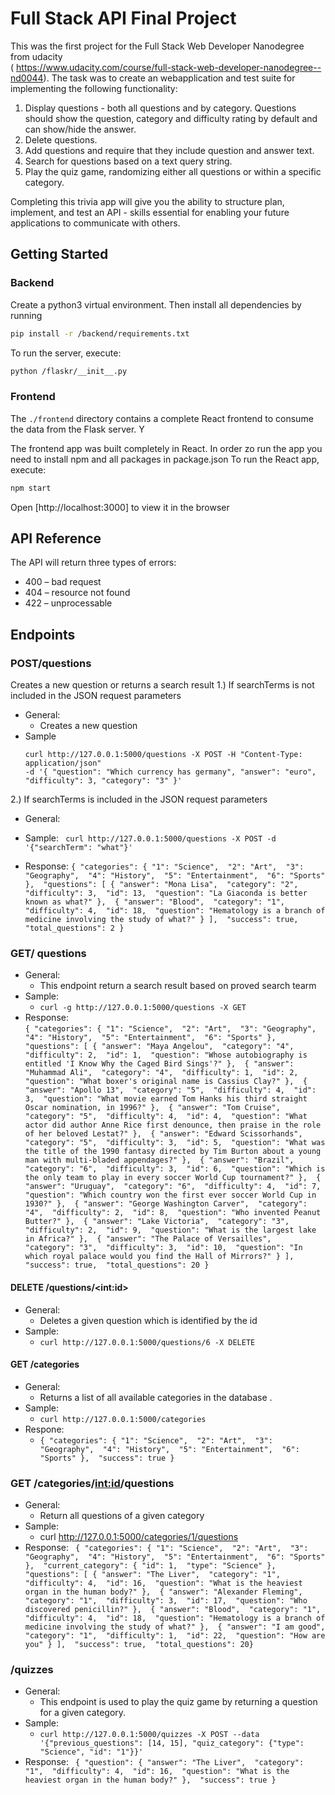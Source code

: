 # Full Stack API Final Project

This was the first project for the Full Stack Web Developer Nanodegree from udacity <br>( https://www.udacity.com/course/full-stack-web-developer-nanodegree--nd0044).
The task was to create an webapplication and test suite for implementing the following functionality:

1) Display questions - both all questions and by category. Questions should show the question, category and difficulty rating by default and can show/hide the answer. 
2) Delete questions.
3) Add questions and require that they include question and answer text.
4) Search for questions based on a text query string.
5) Play the quiz game, randomizing either all questions or within a specific category. 

Completing this trivia app will give you the ability to structure plan, implement, and test an API - skills essential for enabling your future applications to communicate with others. 



## Getting Started

### Backend

Create a python3 virtual environment. Then install all dependencies by running 
```bash
pip install -r /backend/requirements.txt
```
To run the server, execute:
```bash
python /flaskr/__init__.py
```
### Frontend

The `./frontend` directory contains a complete React frontend to consume the data from the Flask server. Y

The frontend app was built completely in React. In order zo run the app you need to install npm and all packages in package.json
To run the React app, execute:
```bash
npm start
```
Open [http://localhost:3000]  to view it in the browser

## API Reference
The API will return three types of errors:

* 400 – bad request
* 404 – resource not found
* 422 – unprocessable

## Endpoints
### POST/questions
Creates a new question or returns a search result
1.) If searchTerms is not included in the JSON request parameters
* General:
    * Creates a new question
* Sample
    ```
    curl http://127.0.0.1:5000/questions -X POST -H "Content-Type: application/json" 
    -d '{ "question": "Which currency has germany", "answer": "euro", "difficulty": 3, "category": "3" }'
    ```
2.)  If searchTerms is included in the JSON request parameters
* General:

* Sample:
    ``` curl http://127.0.0.1:5000/questions -X POST -d '{"searchTerm": "what"}'```
* Response:
  ``{
  "categories": {
    "1": "Science", 
    "2": "Art", 
    "3": "Geography", 
    "4": "History", 
    "5": "Entertainment", 
    "6": "Sports"
  }, 
  "questions": [
    {
      "answer": "Mona Lisa", 
      "category": "2", 
      "difficulty": 3, 
      "id": 13, 
      "question": "La Giaconda is better known as what?"
    }, 
    {
      "answer": "Blood", 
      "category": "1", 
      "difficulty": 4, 
      "id": 18, 
      "question": "Hematology is a branch of medicine involving the study of what?"
    }
  ], 
  "success": true, 
  "total_questions": 2
}`` 
### GET/ questions
* General:
  * This endpoint return a search result based on proved search tearm
* Sample:
  *  ``curl -g http://127.0.0.1:5000/questions -X GET`` 
* Response: <br>
  ``
  {
  "categories": {
    "1": "Science", 
    "2": "Art", 
    "3": "Geography", 
    "4": "History", 
    "5": "Entertainment", 
    "6": "Sports"
  }, 
  "questions": [
    {
      "answer": "Maya Angelou", 
      "category": "4", 
      "difficulty": 2, 
      "id": 1, 
      "question": "Whose autobiography is entitled 'I Know Why the Caged Bird Sings'?"
    }, 
    {
      "answer": "Muhammad Ali", 
      "category": "4", 
      "difficulty": 1, 
      "id": 2, 
      "question": "What boxer's original name is Cassius Clay?"
    }, 
    {
      "answer": "Apollo 13", 
      "category": "5", 
      "difficulty": 4, 
      "id": 3, 
      "question": "What movie earned Tom Hanks his third straight Oscar nomination, in 1996?"
    }, 
    {
      "answer": "Tom Cruise", 
      "category": "5", 
      "difficulty": 4, 
      "id": 4, 
      "question": "What actor did author Anne Rice first denounce, then praise in the role of her beloved Lestat?"
    }, 
    {
      "answer": "Edward Scissorhands", 
      "category": "5", 
      "difficulty": 3, 
      "id": 5, 
      "question": "What was the title of the 1990 fantasy directed by Tim Burton about a young man with multi-bladed appendages?"
    }, 
    {
      "answer": "Brazil", 
      "category": "6", 
      "difficulty": 3, 
      "id": 6, 
      "question": "Which is the only team to play in every soccer World Cup tournament?"
    }, 
    {
      "answer": "Uruguay", 
      "category": "6", 
      "difficulty": 4, 
      "id": 7, 
      "question": "Which country won the first ever soccer World Cup in 1930?"
    }, 
    {
      "answer": "George Washington Carver", 
      "category": "4", 
      "difficulty": 2, 
      "id": 8, 
      "question": "Who invented Peanut Butter?"
    }, 
    {
      "answer": "Lake Victoria", 
      "category": "3", 
      "difficulty": 2, 
      "id": 9, 
      "question": "What is the largest lake in Africa?"
    }, 
    {
      "answer": "The Palace of Versailles", 
      "category": "3", 
      "difficulty": 3, 
      "id": 10, 
      "question": "In which royal palace would you find the Hall of Mirrors?"
    }
  ], 
  "success": true, 
  "total_questions": 20
}
  ``
#### DELETE /questions/\<int:id\>

* General:
  * Deletes a given question which is identified by the id 
* Sample: 
  *  `curl http://127.0.0.1:5000/questions/6 -X DELETE`<br>

#### GET /categories

* General: 
  * Returns a list of all available categories in the database .
* Sample: 
  * `curl http://127.0.0.1:5000/categories`<br>
* Respone:
  * ``{
  "categories": {
    "1": "Science", 
    "2": "Art", 
    "3": "Geography", 
    "4": "History", 
    "5": "Entertainment", 
    "6": "Sports"
  }, 
  "success": true
}``
### GET /categories/<int:id>/questions
* General:
  * Return all questions of a given category
* Sample:
  * curl http://127.0.0.1:5000/categories/1/questions
* Response:
  ``
  {
  "categories": {
    "1": "Science", 
    "2": "Art", 
    "3": "Geography", 
    "4": "History", 
    "5": "Entertainment", 
    "6": "Sports"
  }, 
  "current_category": {
    "id": 1, 
    "type": "Science"
  }, 
  "questions": [
    {
      "answer": "The Liver", 
      "category": "1", 
      "difficulty": 4, 
      "id": 16, 
      "question": "What is the heaviest organ in the human body?"
    }, 
    {
      "answer": "Alexander Fleming", 
      "category": "1", 
      "difficulty": 3, 
      "id": 17, 
      "question": "Who discovered penicillin?"
    }, 
    {
      "answer": "Blood", 
      "category": "1", 
      "difficulty": 4, 
      "id": 18, 
      "question": "Hematology is a branch of medicine involving the study of what?"
    }, 
    {
      "answer": "I am good", 
      "category": "1", 
      "difficulty": 1, 
      "id": 22, 
      "question": "How are you"
    }
  ], 
  "success": true, 
  "total_questions": 20}``
  
### /quizzes
* General: 
  * This endpoint is used to play the quiz game by returning a question for a given category.
* Sample:
  * ````curl http://127.0.0.1:5000/quizzes -X POST --data '{"previous_questions": [14, 15], "quiz_category": {"type": "Science", "id": "1"}}'````
* Response:
``
{
  "question": {
    "answer": "The Liver", 
    "category": "1", 
    "difficulty": 4, 
    "id": 16, 
    "question": "What is the heaviest organ in the human body?"
  }, 
  "success": true
}``